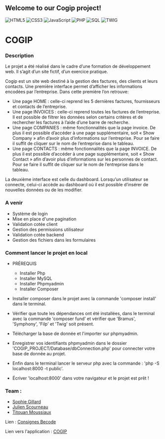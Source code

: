 ## Welcome to our Cogip project!

![HTML5](https://img.shields.io/badge/HTML5-blue)
![CSS3](https://img.shields.io/badge/CSS3-red)
![JavaScript](https://img.shields.io/badge/JavaScript-yellow)
![PHP](https://img.shields.io/badge/PHP-mallow)
![SQL](https://img.shields.io/badge/SQL-pink)
![TWIG](https://img.shields.io/badge/TWIG-green)

# COGIP

### Description
Le projet a été réalisé dans le cadre d’une formation de développement web. 
Il s’agit d’un site fictif, d’un exercice pratique.

Cogip est un site web destiné à la gestion des factures, des clients et leurs contacts. 
Une première interface permet d’afficher les informations encodées par l’entreprise. 
Dans cette première l’on retrouve: 
- Une page HOME : celle-ci reprend les 5 dernières factures, fournisseurs et contacts de l’entreprise. 
- Une page INVOICES : celle-ci reprend toutes les factures de l’entreprise. Il est possible de filtrer les données selon certains critères et de rechercher les factures à l’aide d’une barre de recherche. 
- Une page COMPANIES :  même fonctionnalités que la page invoice. De plus il est possible d’accéder à une page supplémentaire, soit « Show Company » afin d’avoir plus d’informations sur l’entreprise. Pour se faire il suffit de cliquer sur le nom de l’entreprise dans le tableau. 
- Une page CONTACTS :  même fonctionnalités que la page INVOICE. De plus il est possible d’accéder à une page supplémentaire, soit « Show Contact » afin d’avoir plus d’informations sur les personnes de contact. Pour se faire il suffit de cliquer sur le nom de l’entreprise dans le tableau. 

La deuxième interface est celle du dashboard. Lorsqu’un utilisateur se connecte, celui-ci accède au dashboard où il est possible d’insérer de nouvelles données ou de les modifier.

### A venir
- Système de login
- Mise en place d'une pagination
- Validation cotée client
- Gestion des permissions utilisateur
- Validation cotée backend
- Gestion des fichiers dans les formulaires

### Comment lancer le projet en local
- PRÉREQUIS
    - Installer Php
    - Installer MySQL
    - Installer Phpmyadmin
    - Installer Composer

- Installer composer dans le projet avec la commande 'composer install' dans le terminal.
- Vérifier que toute les dépendances ont été installées, dans le terminal avec la commande 'composer fund' et vérifier que 'Bramus', 'Symphony', 'Filp' et 'Twig' soit présent.
- Télécharger la base de donnée et l'importer sur phpmyadmin.
- Enregistrer vos identifiants phpmyadmin dans le dossier 'COGIP_PROJECT/Database/dbConnection.php' pour connecter votre base de donnée au projet.
- Enfin dans le terminal lancer le serveur php avec la commande : 'php -S localhost:8000 -t public'. 
- Écriver 'localhost:8000' dans votre navigateur et le projet est prêt !


### Team :
- [Sophie Gillard](https://github.com/sophiegillard)
- [Julien Scourneau](https://github.com/JulienScourneau)
- [Titouan Moussiaux](https://github.com/Moustito)

Lien : [Consignes Becode](https://github.com/becodeorg/CRL-Wilson-1/tree/master/1.TRAIL/3.The-Mountain/COGIP)

Lien vers l'application : [COGIP](https://bc-cogip-project.000webhostapp.com)
